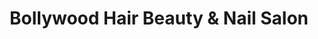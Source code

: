 ---
title: "Bollywood Hair Beauty & Nail Salon"
url: /birmingham/bollywood-hair-beauty-and-nail-salon/
shop: hairdresser
---